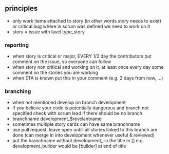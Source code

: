 
## principles

- only work items attached to story (in other words story needs to exist) or critical bug where in scrum was defined we need to work on it
- story = issue with lavel type_story

### reporting

- when story is critical or major, EVERY 1/2 day the contributors put comment on the issue, so everyone can follow
- when story non critical and working on it, at least once every day some comment on the stories you are working
- when ETA is known put this in your comment (e.g. 2 days from now, ...)

### branching

- when not mentioned develop on branch development
- if you believe your code is potentially dangerous and branch not specified check with scrum lead if there should be no branch
- branchname development_$revelantname
- sometimes multiple story cards can have same branchname
- use pull request, leave open untill all stories linked to this branch are done (can merge in into development whenever useful & reviewed)
- put the branchname without development_ in the title in [] e.g. development_builder would be [builder] at end of title


